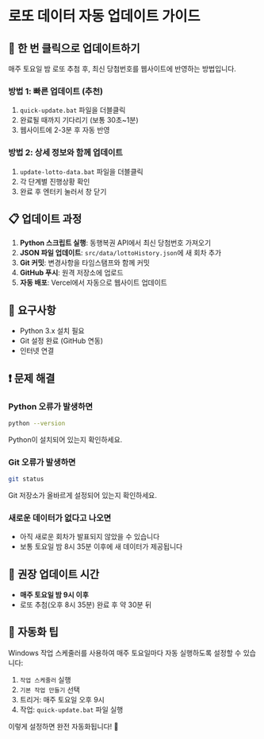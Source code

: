 # 로또 데이터 자동 업데이트 가이드

## 🚀 한 번 클릭으로 업데이트하기

매주 토요일 밤 로또 추첨 후, 최신 당첨번호를 웹사이트에 반영하는 방법입니다.

### 방법 1: 빠른 업데이트 (추천)
1. `quick-update.bat` 파일을 더블클릭
2. 완료될 때까지 기다리기 (보통 30초~1분)
3. 웹사이트에 2-3분 후 자동 반영

### 방법 2: 상세 정보와 함께 업데이트
1. `update-lotto-data.bat` 파일을 더블클릭
2. 각 단계별 진행상황 확인
3. 완료 후 엔터키 눌러서 창 닫기

## 📋 업데이트 과정

1. **Python 스크립트 실행**: 동행복권 API에서 최신 당첨번호 가져오기
2. **JSON 파일 업데이트**: `src/data/lottoHistory.json`에 새 회차 추가
3. **Git 커밋**: 변경사항을 타임스탬프와 함께 커밋
4. **GitHub 푸시**: 원격 저장소에 업로드
5. **자동 배포**: Vercel에서 자동으로 웹사이트 업데이트

## 🔧 요구사항

- Python 3.x 설치 필요
- Git 설정 완료 (GitHub 연동)
- 인터넷 연결

## ❗ 문제 해결

### Python 오류가 발생하면
```bash
python --version
```
Python이 설치되어 있는지 확인하세요.

### Git 오류가 발생하면
```bash
git status
```
Git 저장소가 올바르게 설정되어 있는지 확인하세요.

### 새로운 데이터가 없다고 나오면
- 아직 새로운 회차가 발표되지 않았을 수 있습니다
- 보통 토요일 밤 8시 35분 이후에 새 데이터가 제공됩니다

## 📅 권장 업데이트 시간

- **매주 토요일 밤 9시 이후**
- 로또 추첨(오후 8시 35분) 완료 후 약 30분 뒤

## 🎯 자동화 팁

Windows 작업 스케줄러를 사용하여 매주 토요일마다 자동 실행하도록 설정할 수 있습니다:

1. `작업 스케줄러` 실행
2. `기본 작업 만들기` 선택
3. 트리거: 매주 토요일 오후 9시
4. 작업: `quick-update.bat` 파일 실행

이렇게 설정하면 완전 자동화됩니다! 🎉